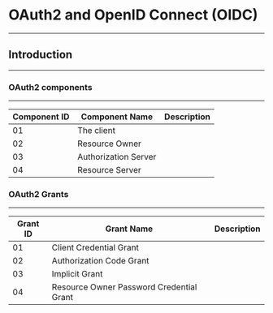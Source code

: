 # OAuth2 and OpenID Connect (OIDC)
---


## Introduction
---

### OAuth2 components
---

| Component ID | Component Name | Description|
| -----------  | ----------- |---|
| 01 | The client| |
| 02 | Resource Owner | |
| 03 | Authorization Server |  |
| 04 | Resource Server ||

### OAuth2 Grants
---

| Grant ID | Grant Name | Description|
| -----------  | ----------- |---|
| 01 | Client Credential Grant | |
| 02 | Authorization Code Grant
| 03 | Implicit Grant
| 04 | Resource Owner Password Credential Grant |

